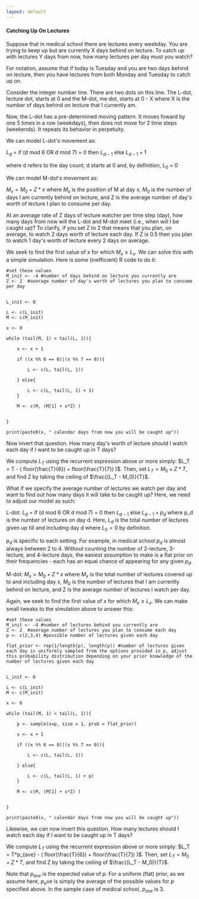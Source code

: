 ```yaml
---
layout: default
---
```



#### Catching Up On Lectures

Suppose that in medical school there are lectures every weekday. You are trying to keep up but are currently X days behind on lecture. To catch up with lectures Y days from now, how many lectures per day must you watch?  

For notation, assume that if today is Tuesday and you are two days behind on lecture, then you have lectures from both Monday and Tuesday to catch up on. 

Consider the integer number line. There are two dots on this line. The L-dot, lecture dot, starts at 0 and the M-dot, me dot, starts at 0 - X where X is the number of days behind on lecture that I currently am. 

Now, the L-dot has a pre-determined moving pattern. It moves foward by one 5 times in a row (weekdays), then does not move for 2 time steps (weekends). It repeats its behavior in perpetuity.

We can model L-dot's movement as: 
	
$L_{d}$ = if (d mod 6 OR d mod 7) = 0 then $L_{d-1}$ else $L_{d-1} + 1$ 

where d refers to the day count; d starts at 0 and, by definition, $L_{0}$ = 0  

We can model M-dot's movement as: 
	
$M_x = M_0 + Z * x$ where $M_x$ is the position of M at day x, $M_0$ is the number of days I am currently behind on lecture, and Z is the average number of day's worth of lecture I plan to consume per day.    

At an average rate of Z days of lecture watcher per time step (day), how many days from now will the L-dot and M-dot meet (i.e., when will I be caught up)? To clarify, if you set Z to 2 that means that you plan, on average, to watch 2 days worth of lecture each day. If Z is 0.5 then you plan to watch 1 day's worth of lecture every 2 days on average.

We seek to find the first value of x for which $M_x \geq L_x$. We can solve this with a simple simulation. Here is some (inefficient) R code to do it:  

	#set these values
	M_init <- -4 #number of days behind on lecture you currently are 
	Z <- 2  #average number of day's worth of lectures you plan to consume per day


	L_init <- 0

	L <- c(L_init)
	M <- c(M_init)

	x <- 0

	while (tail(M, 1) < tail(L, 1)){

		x <- x + 1
		
		if ((x %% 6 == 0)|(x %% 7 == 0)){

			L <- c(L, tail(L, 1))

		} else{

			L <- c(L, tail(L, 1) + 1)
		}

		M <- c(M, (M[1] + x*Z) )


	}

	print(paste0(x, " calendar days from now you will be caught up"))

Now invert that question. How many day's worth of lecture should I watch each day if I want to be caught up in T days?

We compute $L_T$ using the recurrent expression above or more simply: $L_T = T - ( floor(\frac{T}{6}) + floor(\frac{T}{7}) )$. Then, set $L_T = M_0 + Z * T$, and find Z by taking the ceiling of $\frac{(L_T - M_0)}{T}$.  

What if we specify the average number of lectures we watch per day and want to find out how many days it will take to be caught up? Here, we need to adjust our model as such:  


L-dot: $L_{d}$ = if (d mod 6 OR d mod 7) = 0 then $L_{d-1}$ else $L_{d-1} + p_d$ where p_d is the number of lectures on day d. Here, $L_d$ is the total number of lectures given up till and including day d where $L_0 = 0$ by definition.  

$p_d$ is specific to each setting. For example, in medical school $p_d$ is almost always between 2 to 4. Without counting the number of 2-lecture, 3-lecture, and 4-lecture days, the easiest assumption to make is a flat prior on their frequencies - each has an equal chance of appearing for any given $p_d$.  

M-dot: $M_x = M_0 + Z * x$ where $M_x$ is the total number of lectures covered up to and including day x, $M_0$ is the number of lectures that I am currently behind on lecture, and Z is the average number of lectures I watch per day.    

Again, we seek to find the first value of x for which $M_x \geq L_x$. We can make small tweaks to the simulation above to answer this:  

	#set these values
	M_init <- -4 #number of lectures behind you currently are 
	Z <- 2  #average number of lectures you plan to consume each day
	p <- c(2,3,4) #possible number of lectures given each day

	flat_prior <- rep(1/length(p), length(p)) #number of lectures given each day is uniformly sampled from the options provided in p, adjust this probability distribution depending on your prior knowledge of the number of lectures given each day


	L_init <- 0

	L <- c(L_init)
	M <- c(M_init)

	x <- 0

	while (tail(M, 1) < tail(L, 1)){

		p <- sample(x=p, size = 1, prob = flat_prior)

		x <- x + 1
		
		if ((x %% 6 == 0)|(x %% 7 == 0)){

			L <- c(L, tail(L, 1))

		} else{

			L <- c(L, tail(L, 1) + p)
		}

		M <- c(M, (M[1] + x*Z) )


	}

	print(paste0(x, " calendar days from now you will be caught up"))

Likewise, we can now invert this question. How many lectures should I watch each day if I want to be caught up in T days?

We compute $L_T$ using the recurrent expression above or more simply: $L_T = T*p_{ave} - ( floor(\frac{T}{6}) + floor(\frac{T}{7}) )$. Then, set $L_T = M_0 + Z * T$, and find Z by taking the ceiling of $\frac{(L_T - M_0)}{T}$.  

Note that $p_{ave}$ is the expected value of $p$. For a uniform (flat) prior, as we assume here, $p_ave$ is simply the average of the possible values for $p$ specified above. In the sample case of medical school, $p_{ave}$ is 3.  


































